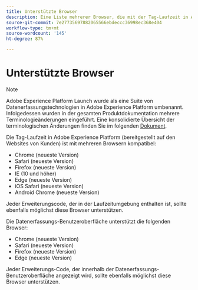```yaml
---
title: Unterstützte Browser
description: Eine Liste mehrerer Browser, die mit der Tag-Laufzeit in Adobe Experience Platform kompatibel sind.
source-git-commit: 7e27735697882065566ebdeccc36998ec368e404
workflow-type: tm+mt
source-wordcount: '145'
ht-degree: 87%

---
```


# Unterstützte Browser

>[!NOTE]
>
>Adobe Experience Platform Launch wurde als eine Suite von Datenerfassungstechnologien in Adobe Experience Platform umbenannt. Infolgedessen wurden in der gesamten Produktdokumentation mehrere Terminologieänderungen eingeführt. Eine konsolidierte Übersicht der terminologischen Änderungen finden Sie im folgenden [Dokument](../term-updates.md).

Die Tag-Laufzeit in Adobe Experience Platform (bereitgestellt auf den Websites von Kunden) ist mit mehreren Browsern kompatibel:

- Chrome (neueste Version)
- Safari (neueste Version)
- Firefox (neueste Version)
- IE (10 und höher)
- Edge (neueste Version)
- iOS Safari (neueste Version)
- Android Chrome (neueste Version)

Jeder Erweiterungscode, der in der Laufzeitumgebung enthalten ist, sollte ebenfalls möglichst diese Browser unterstützen.

Die Datenerfassungs-Benutzeroberfläche unterstützt die folgenden Browser:

- Chrome (neueste Version)
- Safari (neueste Version)
- Firefox (neueste Version)
- Edge (neueste Version)

Jeder Erweiterungs-Code, der innerhalb der Datenerfassungs-Benutzeroberfläche angezeigt wird, sollte ebenfalls möglichst diese Browser unterstützen.
